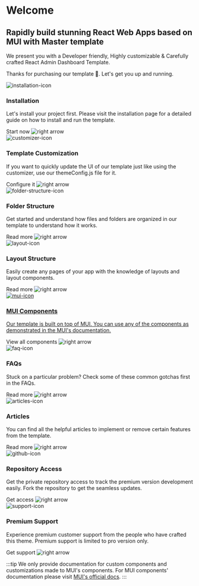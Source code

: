<h1>Welcome</h1>

<h2>Rapidly build stunning React Web Apps based on MUI with Master template</h2>

We present you with a Developer friendly, Highly customizable & Carefully crafted React Admin Dashboard Template.

Thanks for purchasing our template 🙂. Let's get you up and running.

<div class='row'>
  <!-- Installation -->
  <div class='col'>
    <router-link to='/guide/development/installation.html'>
      <div class='card'>
        <img alt='installation-icon' :src="$withBase('/images/icons/rocket-launch-outline.png')" />
        <h3>Installation</h3>
        <p>Let's install your project first. Please visit the installation page for a detailed guide on how to install and run the template.</p>
        <div class='d-flex'>
          <a>Start now</a>
          <img alt='right arrow' :src="$withBase('/images/icons/chevron-right.svg')" />
        </div>
      </div>
    </router-link>
  </div>

  <!-- Template Customization -->
  <div class='col'>
    <router-link to='/guide/settings/theme-config.html'>
      <div class='card'>
        <img alt='customizer-icon' :src="$withBase('/images/icons/cog-outline.png')" />
        <h3>Template Customization</h3>
        <p>If you want to quickly update the UI of our template just like using the customizer, use our themeConfig.js file for it.</p>
        <div class='d-flex'>
          <a>Configure it</a>
          <img alt='right arrow' :src="$withBase('/images/icons/chevron-right.svg')" />
        </div>
      </div>
    </router-link>
  </div>

  <!-- Folder Structure -->
  <div class='col'>
    <router-link to='/guide/development/folder-structure.html'>
      <div class='card'>
        <img alt='folder-structure-icon' :src="$withBase('/images/icons/folder-outline.png')" />
        <h3>Folder Structure</h3>
        <p>Get started and understand how files and folders are organized in our template to understand how it works.</p>
        <div class='d-flex'>
          <a>Read more</a>
          <img alt='right arrow' :src="$withBase('/images/icons/chevron-right.svg')" />
        </div>
      </div>
    </router-link>
  </div>

  <!-- Layout Structure -->
  <div class='col'>
    <router-link to='/guide/layout/layout-types.html'>
      <div class='card'>
        <img alt='layout-icon' :src="$withBase('/images/icons/view-dashboard-outline.png')" />
        <h3>Layout Structure</h3>
        <p>Easily create any pages of your app with the knowledge of layouts and layout components.</p>
        <div class='d-flex'>
          <a>Read more</a>
          <img alt='right arrow' :src="$withBase('/images/icons/chevron-right.svg')" />
        </div>
      </div>
    </router-link>
  </div>

  <!-- MUI Components -->
  <div class='col'>
    <a target='_blank' href='https://mui.com/components/'>
      <div class='card'>
        <img alt='mui-icon' :src="$withBase('/images/icons/material-ui.png')" />
        <h3>MUI Components</h3>
        <p>Our template is built on top of MUI. You can use any of the components as demonstrated in the MUI's documentation.</p>
        <div class='d-flex'>
          <a>View all components</a>
          <img alt='right arrow' :src="$withBase('/images/icons/chevron-right.svg')" />
        </div>
      </div>
    </a>
  </div>

  <!-- FAQs -->
  <div class='col'>
    <router-link to='/faq/'>
      <div class='card'>
        <img alt='faq-icon' :src="$withBase('/images/icons/help-circle-outline.png')" />
        <h3>FAQs</h3>
        <p>Stuck on a particular problem? Check some of these common gotchas first in the FAQs.</p>
        <div class='d-flex'>
          <a>Read more</a>
          <img alt='right arrow' :src="$withBase('/images/icons/chevron-right.svg')" />
        </div>
      </div>
    </router-link>
  </div>

  <!-- Articles -->
  <div class='col'>
    <router-link to='/articles/'>
      <div class='card'>
        <img alt='articles-icon' :src="$withBase('/images/icons/text-box-multiple-outline.png')" />
        <h3>Articles</h3>
        <p>You can find all the helpful articles to implement or remove certain features from the template.</p>
        <div class='d-flex'>
          <a>Read more</a>
          <img alt='right arrow' :src="$withBase('/images/icons/chevron-right.svg')" />
        </div>
      </div>
    </router-link>
  </div>

  <!-- Repository Access -->
  <div class='col'>
    <router-link to='/guide/getting-started/github-access.html'>
      <div class='card'>
        <img alt='github-icon' :src="$withBase('/images/icons/github.png')" />
        <h3>Repository Access</h3>
        <p>Get the private repository access to track the premium version development easily. Fork the repository to get the seamless updates.</p>
        <div class='d-flex'>
          <a>Get access</a>
          <img alt='right arrow' :src="$withBase('/images/icons/chevron-right.svg')" />
        </div>
      </div>
    </router-link>
  </div>

  <!-- Premium Support -->
  <div class='col'>
    <router-link to='/guide/getting-started/support.html'>
      <div class='card'>
        <img alt='support-icon' :src="$withBase('/images/icons/lifebuoy.png')" />
        <h3>Premium Support</h3>
        <p>Experience premium customer support from the people who have crafted this theme. Premium support is limited to pro version only.</p>
        <div class='d-flex'>
          <a>Get support</a>
          <img alt='right arrow' :src="$withBase('/images/icons/chevron-right.svg')" />
        </div>
      </div>
    </router-link>
  </div>
</div>

:::tip
We only provide documentation for custom components and customizations made to MUI's components. For MUI components' documentation please visit [MUI's official docs](https://mui.com/components/).
:::
